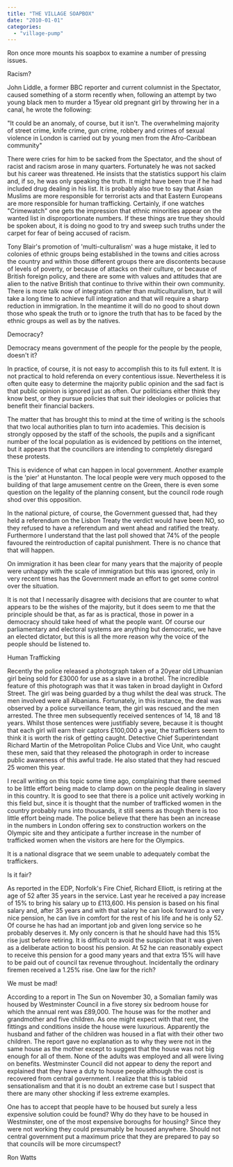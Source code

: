 ```yaml
---
title: "THE VILLAGE SOAPBOX"
date: "2010-01-01"
categories: 
  - "village-pump"
---
```


Ron once more mounts his soapbox to examine a number of pressing issues.

Racism?

John Liddle, a former BBC reporter and current columnist in the Spectator, caused something of a storm recently when, following an attempt by two young black men to murder a 15year old pregnant girl by throwing her in a canal, he wrote the following:

"It could be an anomaly, of course, but it isn't. The overwhelming majority of street crime, knife crime, gun crime, robbery and crimes of sexual violence in London is carried out by young men from the Afro-Caribbean community"

There were cries for him to be sacked from the Spectator, and the shout of racist and racism arose in many quarters. Fortunately he was not sacked but his career was threatened. He insists that the statistics support his claim and, if so, he was only speaking the truth. It might have been true if he had included drug dealing in his list. It is probably also true to say that Asian Muslims are more responsible for terrorist acts and that Eastern Europeans are more responsible for human trafficking. Certainly, if one watches "Crimewatch" one gets the impression that ethnic minorities appear on the wanted list in disproportionate numbers. If these things are true they should be spoken about, it is doing no good to try and sweep such truths under the carpet for fear of being accused of racism.

Tony Blair's promotion of 'multi-culturalism' was a huge mistake, it led to colonies of ethnic groups being established in the towns and cities across the country and within those different groups there are discontents because of levels of poverty, or because of attacks on their culture, or because of British foreign policy, and there are some with values and attitudes that are alien to the native British that continue to thrive within their own community. There is more talk now of integration rather than multiculturalism, but it will take a long time to achieve full integration and that will require a sharp reduction in immigration. In the meantime it will do no good to shout down those who speak the truth or to ignore the truth that has to be faced by the ethnic groups as well as by the natives.

Democracy?

Democracy means government of the people for the people by the people, doesn't it?

In practice, of course, it is not easy to accomplish this to its full extent. It is not practical to hold referenda on every contentious issue. Nevertheless it is often quite easy to determine the majority public opinion and the sad fact is that public opinion is ignored just as often. Our politicians either think they know best, or they pursue policies that suit their ideologies or policies that benefit their financial backers.

The matter that has brought this to mind at the time of writing is the schools that two local authorities plan to turn into academies. This decision is strongly opposed by the staff of the schools, the pupils and a significant number of the local population as is evidenced by petitions on the internet, but it appears that the councillors are intending to completely disregard these protests.

This is evidence of what can happen in local government. Another example is the 'pier' at Hunstanton. The local people were very much opposed to the building of that large amusement centre on the Green, there is even some question on the legality of the planning consent, but the council rode rough shod over this opposition.

In the national picture, of course, the Government guessed that, had they held a referendum on the Lisbon Treaty the verdict would have been NO, so they refused to have a referendum and went ahead and ratified the treaty. Furthermore I understand that the last poll showed that 74% of the people favoured the reintroduction of capital punishment. There is no chance that that will happen.

On immigration it has been clear for many years that the majority of people were unhappy with the scale of immigration but this was ignored, only in very recent times has the Government made an effort to get some control over the situation.

It is not that I necessarily disagree with decisions that are counter to what appears to be the wishes of the majority, but it does seem to me that the principle should be that, as far as is practical, those in power in a democracy should take heed of what the people want. Of course our parliamentary and electoral systems are anything but democratic, we have an elected dictator, but this is all the more reason why the voice of the people should be listened to.

Human Trafficking

Recently the police released a photograph taken of a 20year old Lithuanian girl being sold for £3000 for use as a slave in a brothel. The incredible feature of this photograph was that it was taken in broad daylight in Oxford Street. The girl was being guarded by a thug whilst the deal was struck. The men involved were all Albanians. Fortunately, in this instance, the deal was observed by a police surveillance team, the girl was rescued and the men arrested. The three men subsequently received sentences of 14, 18 and 18 years. Whilst those sentences were justifiably severe, because it is thought that each girl will earn their captors £100,000 a year, the traffickers seem to think it is worth the risk of getting caught. Detective Chief Superintendant Richard Martin of the Metropolitan Police Clubs and Vice Unit, who caught these men, said that they released the photograph in order to increase public awareness of this awful trade. He also stated that they had rescued 25 women this year.

I recall writing on this topic some time ago, complaining that there seemed to be little effort being made to clamp down on the people dealing in slavery in this country. It is good to see that there is a police unit actively working in this field but, since it is thought that the number of trafficked women in the country probably runs into thousands, it still seems as though there is too little effort being made. The police believe that there has been an increase in the numbers in London offering sex to construction workers on the Olympic site and they anticipate a further increase in the number of trafficked women when the visitors are here for the Olympics.

It is a national disgrace that we seem unable to adequately combat the traffickers.

Is it fair?

As reported in the EDP, Norfolk's Fire Chief, Richard Elliott, is retiring at the age of 52 after 35 years in the service. Last year he received a pay increase of 15% to bring his salary up to £113,600. His pension is based on his final salary and, after 35 years and with that salary he can look forward to a very nice pension, he can live in comfort for the rest of his life and he is only 52. Of course he has had an important job and given long service so he probably deserves it. My only concern is that he should have had this 15% rise just before retiring. It is difficult to avoid the suspicion that it was given as a deliberate action to boost his pension. At 52 he can reasonably expect to receive this pension for a good many years and that extra 15% will have to be paid out of council tax revenue throughout. Incidentally the ordinary firemen received a 1.25% rise. One law for the rich?

We must be mad!

According to a report in The Sun on November 30, a Somalian family was housed by Westminster Council in a five storey six bedroom house for which the annual rent was £89,000. The house was for the mother and grandmother and five children. As one might expect with that rent, the fittings and conditions inside the house were luxurious. Apparently the husband and father of the children was housed in a flat with their other two children. The report gave no explanation as to why they were not in the same house as the mother except to suggest that the house was not big enough for all of them. None of the adults was employed and all were living on benefits. Westminster Council did not appear to deny the report and explained that they have a duty to house people although the cost is recovered from central government. I realize that this is tabloid sensationalism and that it is no doubt an extreme case but I suspect that there are many other shocking if less extreme examples.

One has to accept that people have to be housed but surely a less expensive solution could be found? Why do they have to be housed in Westminster, one of the most expensive boroughs for housing? Since they were not working they could presumably be housed anywhere. Should not central government put a maximum price that they are prepared to pay so that councils will be more circumspect?

Ron Watts
